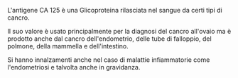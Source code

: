 ﻿L'antigene CA 125 è una Glicoproteina rilasciata nel sangue da certi tipi di cancro.

Il suo valore è usato principalmente per la diagnosi del cancro all'ovaio ma è prodotto anche dal cancro dell'endometrio, delle tube di falloppio, del
polmone, della mammella e dell'intestino.

Si hanno innalzamenti anche nel caso di malattie infiammatorie come l'endometriosi e talvolta anche in gravidanza.
